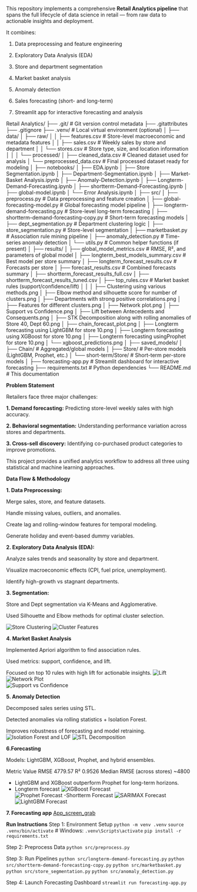 This repository implements a comprehensive **Retail Analytics pipeline** that spans the full lifecycle of data science in retail — from raw data to actionable insights and deployment.

It combines:

 1. Data preprocessing and feature engineering

 2. Exploratory Data Analysis (EDA)

 3. Store and department segmentation

 4. Market basket analysis

 5. Anomaly detection

 6. Sales forecasting (short- and long-term)

 7. Streamlit app for interactive forecasting and analysis


Retail Analytics/
├── .git/                          # Git version control metadata
├── .gitattributes
├── .gitignore
├── .venv/                         # Local virtual environment (optional)
│
├── data/
│   ├── raw/
│   │   ├── features.csv           # Store-level macroeconomic and metadata features
│   │   ├── sales.csv              # Weekly sales by store and department
│   │   └── stores.csv             # Store type, size, and location information
│   │
│   └── processed/
│       ├── cleaned_data.csv       # Cleaned dataset used for analysis
│       └── preprocessed_data.csv  # Final processed dataset ready for modeling
│
├── notebooks/
│   ├── EDA.ipynb
│   ├── Store Segmentation.ipynb
│   ├── Department-Segmentation.ipynb
│   ├── Market-Basket Analysis.ipynb
│   ├── Anomaly-Detection.ipynb
│   ├── Longterm-Demand-Forecasting.ipynb
│   ├── shortterm-Demand-Forecasting.ipynb
│   ├── global-model.ipynb
│   └── Error Analysis.ipynb
│
├── src/
│   ├── preprocess.py                     # Data preprocessing and feature creation
│   ├── global-forecasting-model.py       # Global forecasting model pipeline
│   ├── longterm-demand-forecasting.py    # Store-level long-term forecasting
│   ├── shortterm-demand-forecasting-copy.py # Short-term forecasting models
│   ├── dept_segmentation.py              # Department clustering logic
│   ├── store_segmentation.py             # Store-level segmentation
│   ├── marketbasket.py                   # Association rule mining pipeline
│   ├── anomaly_detection.py              # Time-series anomaly detection
│   └── utils.py                          # Common helper functions (if present)
│
├── results/
│   ├── global_model_metrics.csv          # RMSE, R², and parameters of global model
│   ├── longterm_best_models_summary.csv  # Best model per store summary
│   ├── longterm_forecast_results.csv     # Forecasts per store
│   ├── forecast_results.csv              # Combined forecasts summary
│   ├── shortterm_forecast_results_full.csv
│   ├── shortterm_forecast_results_tuned.csv
│   ├── top_rules.csv                     # Market basket rules (support/confidence/lift)
│   │
│   ├── Clustering using various methods.png
│   ├── Elbow method and silhouette score for number of clusters.png
│   ├── Departments with strong positive correlations.png
│   ├── Features for different clusters.png
│   ├── Network plot.png
│   ├── Support vs Confidence.png
│   ├── Lift between Antecedents and Consequents.png
│   ├── STK Decomposition along with rolling anomalies of Store 40, Dept 60.png
│   ├── chain_forecast_plot.png
│   ├── Longterm forecasting using LightGBM for store 10.png
│   ├── Longterm forecasting using XGBoost for store 10.png
│   ├── Longterm forecasting usingProphet for store 10.png
│   └── xgboost_predictions.png
│
├── saved_models/
│   ├── Chain/                          # Aggregated/global models
│   ├── Store/                          # Per-store models (LightGBM, Prophet, etc.)
│   └── short-term/Store/               # Short-term per-store models
│
├── forecasting-app.py                  # Streamlit dashboard for interactive forecasting
├── requirements.txt                    # Python dependencies
└── README.md                           # This documentation


**Problem Statement**

Retailers face three major challenges:

**1. Demand forecasting:** Predicting store-level weekly sales with high accuracy.

**2. Behavioral segmentation:** Understanding performance variation across stores and departments.

**3. Cross-sell discovery:** Identifying co-purchased product categories to improve promotions.

This project provides a unified analytics workflow to address all three using statistical and machine learning approaches.

**Data Flow & Methodology**

**1. Data Preprocessing:**

Merge sales, store, and feature datasets.

Handle missing values, outliers, and anomalies.

Create lag and rolling-window features for temporal modeling.

Generate holiday and event-based dummy variables.

**2. Exploratory Data Analysis (EDA):**

Analyze sales trends and seasonality by store and department.

Visualize macroeconomic effects (CPI, fuel price, unemployment).

Identify high-growth vs stagnant departments.

**3. Segmentation:**

Store and Dept segmentation via K-Means and Agglomerative.

Used Silhouette and Elbow methods for optimal cluster selection.

![Store Clustering](results/Clustering%20using%20various%20methods.png)
![Cluster Features](results/Features%20for%20different%20clusters.png)

**4. Market Basket Analysis**

Implemented Apriori algorithm to find association rules.

Used metrics: support, confidence, and lift.

Focused on top 10 rules with high lift for actionable insights.
![Lift](results/Lift%20between%201-1%20Antecedents%20and%20Consequents.png)  
![Network Plot](results/Network%20plot.png)  
![Support vs Confidence](results/Support%20vs%20Confidence.png)  

**5. Anomaly Detection**

Decomposed sales series using STL.

Detected anomalies via rolling statistics + Isolation Forest.

Improves robustness of forecasting and model retraining.
![Isolation Forest and LOF](results/anomaly_detection_IF_LOF.png)
![STL Decomposition](results/STL%20Decomposition%20along%20with%20rolling%20anomalies%20of%20Store%203,%20Dept%2025.png) 
  
**6.Forecasting**

Models: LightGBM, XGBoost, Prophet, and hybrid ensembles.

Metric	Value
RMSE	4779.57
R²	0.9526
Median RMSE (across stores)	~4800

- LightGBM and XGBoost outperform Prophet for long-term horizons.
- Longterm forecast
![XGBoost Forecast](results/Longterm%20forecasting%20using%20XGBoost%20for%20store%2010.png)  
![Prophet Forecast](results/Longterm%20forecasting%20usingProphet%20for%20store%2010.png)
-Shortterm Forecast
![SARIMAX Forecast](results/shortterm%20forecasting%20using%20sarimax%20for%20store%2010.png)
![LightGBM Forecast](results/shortterm%20forecasting%20using%20LightGBM%20for%20store%2010.png)  

**7. Forecasting app**
[App_screen_grab](results/app.pdf)  


**Run Instructions**
Step 1: Environment Setup
`python -m venv .venv`
`source .venv/bin/activate`  # Windows: `.venv\Scripts\activate`
`pip install -r requirements.txt`

Step 2: Preprocess Data
`python src/preprocess.py`

Step 3: Run Pipelines
`python src/longterm-demand-forecasting.py`
`python src/shortterm-demand-forecasting-copy.py`
`python src/marketbasket.py`
`python src/store_segmentation.py`
`python src/anomaly_detection.py`

Step 4: Launch Forecasting Dashboard
`streamlit run forecasting-app.py`


